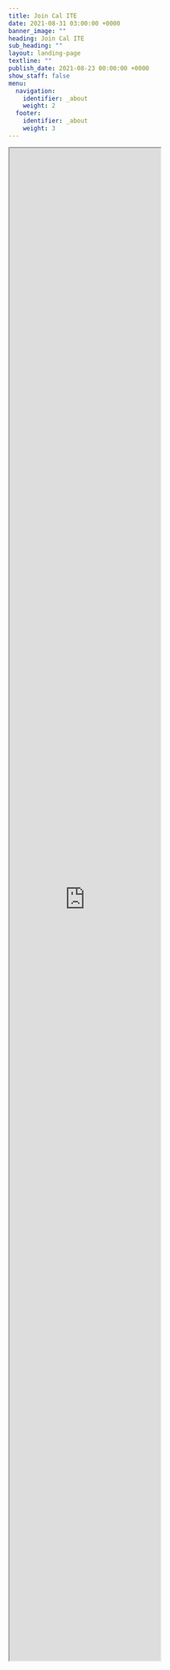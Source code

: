 ```yaml
---
title: Join Cal ITE
date: 2021-08-31 03:00:00 +0000
banner_image: ""
heading: Join Cal ITE
sub_heading: ""
layout: landing-page
textline: ""
publish_date: 2021-08-23 00:00:00 +0000
show_staff: false
menu:
  navigation:
    identifier: _about
    weight: 2
  footer:
    identifier: _about
    weight: 3
---
```


<iframe src="https://docs.google.com/forms/d/e/1FAIpQLSfhELOk5trfKJTqR_W2K2vHwdGsAD7cc-BQhjgKOgY3wv4FMg/viewform" title="Google Form, Cal ITE x Transpo Interest Form" class="w-full border-none" style="height:3000px;">
  Your browser is blocking this form... <a href="https://docs.google.com/forms/d/e/1FAIpQLSfhELOk5trfKJTqR_W2K2vHwdGsAD7cc-BQhjgKOgY3wv4FMg/viewform">Fill out the interest form here ></a>
</iframe>
